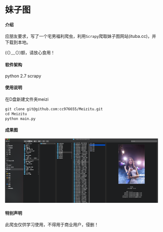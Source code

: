 # 妹子图

#### 介绍
应朋友要求，写了一个宅男福利爬虫，利用`Scrapy`爬取妹子图网站(ituba.cc)，并下载到本地。

(⊙﹏⊙)额，请放心食用！

#### 软件架构
python 2.7
scrapy

#### 使用说明
在D盘新建文件夹meizi
```
git clone git@github.com:cc976655/Meizitu.git
cd Meizitu
python main.py
```

#### 成果图
![成果图](./screenshot/WX20190408-222536.png)

#### 特别声明

此爬虫仅供学习使用，不得用于商业用户，侵删！
